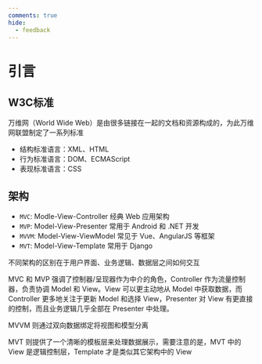 ```yaml
---
comments: true
hide:
  - feedback
---
```


# 引言

## W3C标准

万维网（World Wide Web）是由很多链接在一起的文档和资源构成的，为此万维网联盟制定了一系列标准

- 结构标准语言：XML、HTML
- 行为标准语言：DOM、ECMAScript
- 表现标准语言：CSS

## 架构

- `MVC`: Modle-View-Controller 经典 Web 应用架构
- `MVP`: Model-View-Presenter 常用于 Android 和 .NET 开发
- `MVVM`: Model-View-ViewModel 常见于 Vue、AngularJS 等框架
- `MVT`: Model-View-Template 常用于 Django

不同架构的区别在于用户界面、业务逻辑、数据层之间如何交互

MVC 和 MVP 强调了控制器/呈现器作为中介的角色，Controller 作为流量控制器，负责协调 Model 和 View。View 可以更主动地从 Model 中获取数据，而 Controller 更多地关注于更新 Model 和选择 View，Presenter 对 View 有更直接的控制，而且业务逻辑几乎全部在 Presenter 中处理。

MVVM 则通过双向数据绑定将视图和模型分离

MVT 则提供了一个清晰的模板层来处理数据展示，需要注意的是，MVT 中的 View 是逻辑控制层，Template 才是类似其它架构中的 View
